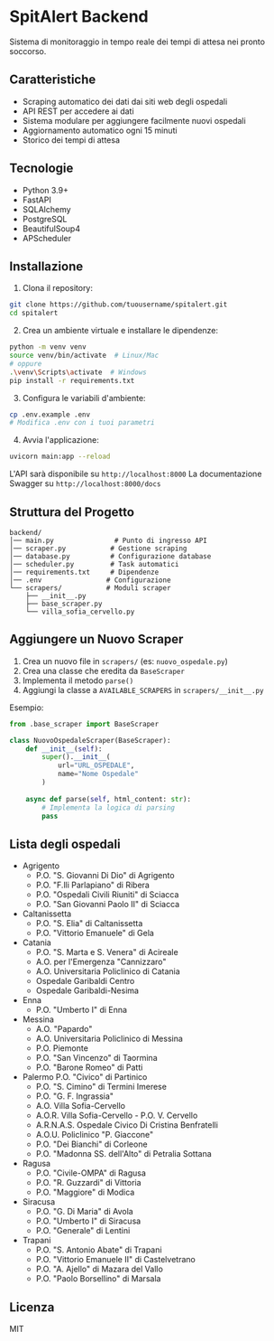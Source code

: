 # SpitAlert Backend

Sistema di monitoraggio in tempo reale dei tempi di attesa nei pronto soccorso.

## Caratteristiche

- Scraping automatico dei dati dai siti web degli ospedali
- API REST per accedere ai dati
- Sistema modulare per aggiungere facilmente nuovi ospedali
- Aggiornamento automatico ogni 15 minuti
- Storico dei tempi di attesa

## Tecnologie

- Python 3.9+
- FastAPI
- SQLAlchemy
- PostgreSQL
- BeautifulSoup4
- APScheduler

## Installazione

1. Clona il repository:
```bash
git clone https://github.com/tuousername/spitalert.git
cd spitalert
```

2. Crea un ambiente virtuale e installare le dipendenze:
```bash
python -m venv venv
source venv/bin/activate  # Linux/Mac
# oppure
.\venv\Scripts\activate  # Windows
pip install -r requirements.txt
```

3. Configura le variabili d'ambiente:
```bash
cp .env.example .env
# Modifica .env con i tuoi parametri
```

4. Avvia l'applicazione:
```bash
uvicorn main:app --reload
```

L'API sarà disponibile su `http://localhost:8000`
La documentazione Swagger su `http://localhost:8000/docs`

## Struttura del Progetto

```
backend/
│── main.py               # Punto di ingresso API
│── scraper.py           # Gestione scraping
│── database.py          # Configurazione database
│── scheduler.py         # Task automatici
│── requirements.txt     # Dipendenze
│── .env                # Configurazione
└── scrapers/           # Moduli scraper
    ├── __init__.py
    ├── base_scraper.py
    └── villa_sofia_cervello.py
```

## Aggiungere un Nuovo Scraper

1. Crea un nuovo file in `scrapers/` (es: `nuovo_ospedale.py`)
2. Crea una classe che eredita da `BaseScraper`
3. Implementa il metodo `parse()`
4. Aggiungi la classe a `AVAILABLE_SCRAPERS` in `scrapers/__init__.py`

Esempio:
```python
from .base_scraper import BaseScraper

class NuovoOspedaleScraper(BaseScraper):
    def __init__(self):
        super().__init__(
            url="URL_OSPEDALE",
            name="Nome Ospedale"
        )
    
    async def parse(self, html_content: str):
        # Implementa la logica di parsing
        pass
```

## Lista degli ospedali

- Agrigento
  - P.O. "S. Giovanni Di Dio" di Agrigento
  - P.O. "F.lli Parlapiano" di Ribera
  - P.O. "Ospedali Civili Riuniti" di Sciacca
  - P.O. "San Giovanni Paolo II" di Sciacca
- Caltanissetta
  - P.O. "S. Elia" di Caltanissetta
  - P.O. "Vittorio Emanuele" di Gela
- Catania
  - P.O. "S. Marta e S. Venera" di Acireale
  - A.O. per l'Emergenza "Cannizzaro"
  - A.O. Universitaria Policlinico di Catania
  - Ospedale Garibaldi Centro
  - Ospedale Garibaldi-Nesima
- Enna
  - P.O. "Umberto I" di Enna
- Messina
  - A.O. "Papardo"
  - A.O. Universitaria Policlinico di Messina
  - P.O. Piemonte
  - P.O. "San Vincenzo" di Taormina
  - P.O. "Barone Romeo" di Patti
- Palermo
P.O. "Civico" di Partinico
  - P.O. "S. Cimino" di Termini Imerese
  - P.O. "G. F. Ingrassia"
  - A.O. Villa Sofia-Cervello
  - A.O.R. Villa Sofia-Cervello - P.O. V. Cervello
  - A.R.N.A.S. Ospedale Civico Di Cristina Benfratelli
  - A.O.U. Policlinico "P. Giaccone"
  - P.O. "Dei Bianchi" di Corleone
  - P.O. "Madonna SS. dell'Alto" di Petralia Sottana
- Ragusa
  - P.O. "Civile-OMPA" di Ragusa
  - P.O. "R. Guzzardi" di Vittoria
  - P.O. "Maggiore" di Modica
- Siracusa
  - P.O. "G. Di Maria" di Avola
  - P.O. "Umberto I" di Siracusa
  - P.O. "Generale" di Lentini
- Trapani
  - P.O. "S. Antonio Abate" di Trapani
  - P.O. "Vittorio Emanuele II" di Castelvetrano
  - P.O. "A. Ajello" di Mazara del Vallo
  - P.O. "Paolo Borsellino" di Marsala

## Licenza

MIT 